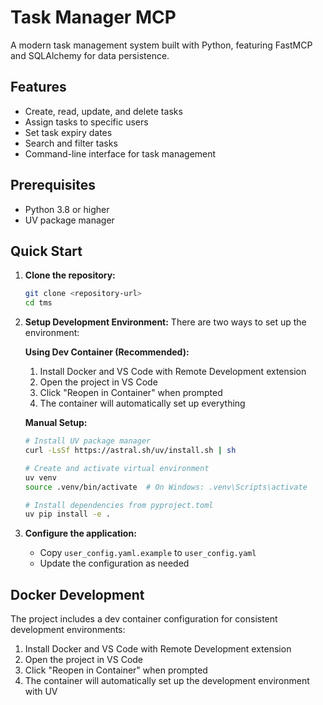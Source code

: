 # Task Manager MCP

A modern task management system built with Python, featuring FastMCP and SQLAlchemy for data persistence.

## Features

- Create, read, update, and delete tasks
- Assign tasks to specific users
- Set task expiry dates
- Search and filter tasks
- Command-line interface for task management

## Prerequisites

- Python 3.8 or higher
- UV package manager

## Quick Start

1. **Clone the repository:**
   ```bash
   git clone <repository-url>
   cd tms
   ```

2. **Setup Development Environment:**
   There are two ways to set up the environment:

   **Using Dev Container (Recommended):**
   1. Install Docker and VS Code with Remote Development extension
   2. Open the project in VS Code
   3. Click "Reopen in Container" when prompted
   4. The container will automatically set up everything

   **Manual Setup:**
   ```bash
   # Install UV package manager
   curl -LsSf https://astral.sh/uv/install.sh | sh

   # Create and activate virtual environment
   uv venv
   source .venv/bin/activate  # On Windows: .venv\Scripts\activate

   # Install dependencies from pyproject.toml
   uv pip install -e .
   ```

3. **Configure the application:**
   - Copy `user_config.yaml.example` to `user_config.yaml`
   - Update the configuration as needed

## Docker Development

The project includes a dev container configuration for consistent development environments:

1. Install Docker and VS Code with Remote Development extension
2. Open the project in VS Code
3. Click "Reopen in Container" when prompted
4. The container will automatically set up the development environment with UV